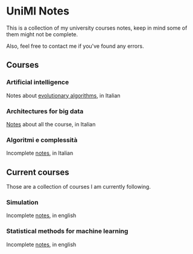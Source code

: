 # UniMI Notes

This is a collection of my university courses notes, keep in mind some of them might not be complete.

Also, feel free to contact me if you've found any errors.

## Courses

### Artificial intelligence
Notes about [evolutionary algorithms](https://github.com/tomfran/unimi-notes/blob/main/artificial-intelligence/evolutionary.pdf), in Italian

### Architectures for big data
[Notes](https://github.com/tomfran/unimi-notes/blob/main/architectures-big-data/architectures-for-big-data.pdf) about all the course, in Italian

### Algoritmi e complessità
Incomplete [notes](https://github.com/tomfran/unimi-notes/blob/main/algoritmi-complessita/algo_comp.pdf), in Italian

## Current courses
Those are a collection of courses I am currently following. 

### Simulation
Incomplete [notes](https://github.com/tomfran/unimi-notes/blob/main/simulation/simulation.pdf), in english

### Statistical methods for machine learning
Incomplete [notes](https://github.com/tomfran/unimi-notes/blob/main/statistical-methods/statistical-methods.pdf), in english